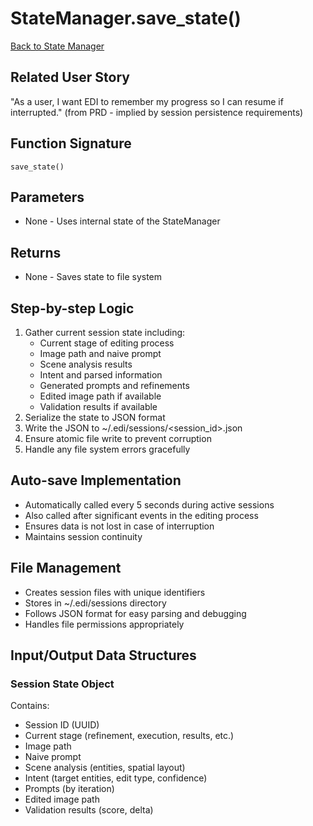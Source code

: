 # StateManager.save_state()

[Back to State Manager](../orchestration_state_manager.md)

## Related User Story
"As a user, I want EDI to remember my progress so I can resume if interrupted." (from PRD - implied by session persistence requirements)

## Function Signature
`save_state()`

## Parameters
- None - Uses internal state of the StateManager

## Returns
- None - Saves state to file system

## Step-by-step Logic
1. Gather current session state including:
   - Current stage of editing process
   - Image path and naive prompt
   - Scene analysis results
   - Intent and parsed information
   - Generated prompts and refinements
   - Edited image path if available
   - Validation results if available
2. Serialize the state to JSON format
3. Write the JSON to ~/.edi/sessions/<session_id>.json
4. Ensure atomic file write to prevent corruption
5. Handle any file system errors gracefully

## Auto-save Implementation
- Automatically called every 5 seconds during active sessions
- Also called after significant events in the editing process
- Ensures data is not lost in case of interruption
- Maintains session continuity

## File Management
- Creates session files with unique identifiers
- Stores in ~/.edi/sessions directory
- Follows JSON format for easy parsing and debugging
- Handles file permissions appropriately

## Input/Output Data Structures
### Session State Object
Contains:
- Session ID (UUID)
- Current stage (refinement, execution, results, etc.)
- Image path
- Naive prompt
- Scene analysis (entities, spatial layout)
- Intent (target entities, edit type, confidence)
- Prompts (by iteration)
- Edited image path
- Validation results (score, delta)